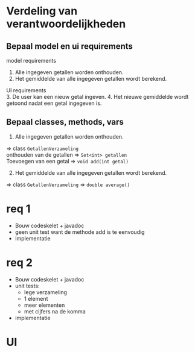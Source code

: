 
# Verdeling van verantwoordelijkheden
## Bepaal model en ui requirements
model requirements  
1. Alle ingegeven getallen worden onthouden.
2. Het gemiddelde van alle ingegeven getallen wordt berekend.  

UI requirements  
3. De user kan een nieuw getal ingeven.
4. Het nieuwe gemiddelde wordt getoond nadat een getal ingegeven is.

## Bepaal classes, methods, vars

1. Alle ingegeven getallen worden onthouden.  

=> class `GetallenVerzameling`  
onthouden van de getallen => `Set<int> getallen`  
Toevoegen van een getal => `void add(int getal)`

2. Het gemiddelde van alle ingegeven getallen wordt berekend.  

=> class `GetallenVerzameling` 
=> `double average()`

# req 1
* Bouw codeskelet + javadoc
* geen unit test want de methode add is te eenvoudig
* implementatie

# req 2
* Bouw codeskelet + javadoc
* unit tests: 
  * lege verzameling
  * 1 element
  * meer elementen
  * met cijfers na de komma
* implementatie

# UI